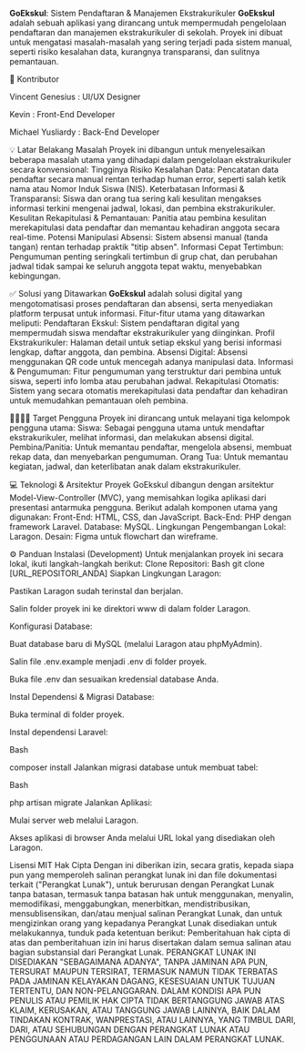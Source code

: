 **GoEkskul**: Sistem Pendaftaran & Manajemen Ekstrakurikuler
**GoEkskul** adalah sebuah aplikasi yang dirancang untuk mempermudah pengelolaan pendaftaran dan manajemen ekstrakurikuler di sekolah. Proyek ini dibuat untuk mengatasi masalah-masalah yang sering terjadi pada sistem manual, seperti risiko kesalahan data, kurangnya transparansi, dan sulitnya pemantauan.

👥 Kontributor

Vincent Genesius : UI/UX Designer 

Kevin : Front-End Developer 

Michael Yusliardy : Back-End Developer 


💡 Latar Belakang Masalah
Proyek ini dibangun untuk menyelesaikan beberapa masalah utama yang dihadapi dalam pengelolaan ekstrakurikuler secara konvensional:
Tingginya Risiko Kesalahan Data: Pencatatan data pendaftar secara manual rentan terhadap human error, seperti salah ketik nama atau Nomor Induk Siswa (NIS).
Keterbatasan Informasi & Transparansi: Siswa dan orang tua sering kali kesulitan mengakses informasi terkini mengenai jadwal, lokasi, dan pembina ekstrakurikuler.
Kesulitan Rekapitulasi & Pemantauan: Panitia atau pembina kesulitan merekapitulasi data pendaftar dan memantau kehadiran anggota secara real-time.
Potensi Manipulasi Absensi: Sistem absensi manual (tanda tangan) rentan terhadap praktik "titip absen".
Informasi Cepat Tertimbun: Pengumuman penting seringkali tertimbun di grup chat, dan perubahan jadwal tidak sampai ke seluruh anggota tepat waktu, menyebabkan kebingungan.


✅ Solusi yang Ditawarkan
**GoEkskul** adalah solusi digital yang mengotomatisasi proses pendaftaran dan absensi, serta menyediakan platform terpusat untuk informasi. Fitur-fitur utama yang ditawarkan meliputi:
Pendaftaran Ekskul: Sistem pendaftaran digital yang mempermudah siswa mendaftar ekstrakurikuler yang diinginkan.
Profil Ekstrakurikuler: Halaman detail untuk setiap ekskul yang berisi informasi lengkap, daftar anggota, dan pembina.
Absensi Digital: Absensi menggunakan QR code untuk mencegah adanya manipulasi data.
Informasi & Pengumuman: Fitur pengumuman yang terstruktur dari pembina untuk siswa, seperti info lomba atau perubahan jadwal.
Rekapitulasi Otomatis: Sistem yang secara otomatis merekapitulasi data pendaftar dan kehadiran untuk memudahkan pemantauan oleh pembina.

👨‍👩‍👧‍👦 Target Pengguna
Proyek ini dirancang untuk melayani tiga kelompok pengguna utama:
Siswa: Sebagai pengguna utama untuk mendaftar ekstrakurikuler, melihat informasi, dan melakukan absensi digital.
Pembina/Panitia: Untuk memantau pendaftar, mengelola absensi, membuat rekap data, dan menyebarkan pengumuman.
Orang Tua: Untuk memantau kegiatan, jadwal, dan keterlibatan anak dalam ekstrakurikuler.

💻 Teknologi & Arsitektur
Proyek GoEkskul dibangun dengan arsitektur Model-View-Controller (MVC), yang memisahkan logika aplikasi dari presentasi antarmuka pengguna. Berikut adalah komponen utama yang digunakan:
Front-End: HTML, CSS, dan JavaScript.
Back-End: PHP dengan framework Laravel.
Database: MySQL.
Lingkungan Pengembangan Lokal: Laragon.
Desain: Figma untuk flowchart dan wireframe.

⚙️ Panduan Instalasi (Development)
Untuk menjalankan proyek ini secara lokal, ikuti langkah-langkah berikut:
Clone Repositori:
Bash
git clone [URL_REPOSITORI_ANDA]
Siapkan Lingkungan Laragon:

Pastikan Laragon sudah terinstal dan berjalan.

Salin folder proyek ini ke direktori www di dalam folder Laragon.

Konfigurasi Database:

Buat database baru di MySQL (melalui Laragon atau phpMyAdmin).

Salin file .env.example menjadi .env di folder proyek.

Buka file .env dan sesuaikan kredensial database Anda.

Instal Dependensi & Migrasi Database:

Buka terminal di folder proyek.

Instal dependensi Laravel:

Bash

composer install
Jalankan migrasi database untuk membuat tabel:

Bash

php artisan migrate
Jalankan Aplikasi:

Mulai server web melalui Laragon.

Akses aplikasi di browser Anda melalui URL lokal yang disediakan oleh Laragon.

Lisensi MIT
Hak Cipta
Dengan ini diberikan izin, secara gratis, kepada siapa pun yang memperoleh salinan perangkat lunak ini dan file dokumentasi terkait ("Perangkat Lunak"), untuk berurusan dengan Perangkat Lunak tanpa batasan, termasuk tanpa batasan hak untuk menggunakan, menyalin, memodifikasi, menggabungkan, menerbitkan, mendistribusikan, mensublisensikan, dan/atau menjual salinan Perangkat Lunak, dan untuk mengizinkan orang yang kepadanya Perangkat Lunak disediakan untuk melakukannya, tunduk pada ketentuan berikut:
Pemberitahuan hak cipta di atas dan pemberitahuan izin ini harus disertakan dalam semua salinan atau bagian substansial dari Perangkat Lunak.
PERANGKAT LUNAK INI DISEDIAKAN "SEBAGAIMANA ADANYA", TANPA JAMINAN APA PUN, TERSURAT MAUPUN TERSIRAT, TERMASUK NAMUN TIDAK TERBATAS PADA JAMINAN KELAYAKAN DAGANG, KESESUAIAN UNTUK TUJUAN TERTENTU, DAN NON-PELANGGARAN. DALAM KONDISI APA PUN PENULIS ATAU PEMILIK HAK CIPTA TIDAK BERTANGGUNG JAWAB ATAS KLAIM, KERUSAKAN, ATAU TANGGUNG JAWAB LAINNYA, BAIK DALAM TINDAKAN KONTRAK, WANPRESTASI, ATAU LAINNYA, YANG TIMBUL DARI, DARI, ATAU SEHUBUNGAN DENGAN PERANGKAT LUNAK ATAU PENGGUNAAN ATAU PERDAGANGAN LAIN DALAM PERANGKAT LUNAK.






